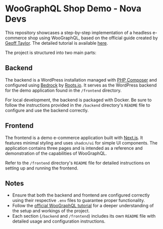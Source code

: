# WooGraphQL Shop Demo - Nova Devs

This repository showcases a step-by-step implementation of a headless e-commerce shop using WooGraphQL, based on the official guide created by [Geoff Taylor](https://twitter.com/kidunot89). The detailed tutorial is available [here](https://woographql.com/blog/building-headless-shops-with-woographql-chapter-1-of-5).

The project is structured into two main parts:


## **Backend**

The backend is a WordPress installation managed with [PHP Composer](https://getcomposer.org/) and configured using [Bedrock](https://roots.io/bedrock/) by [Roots.io](https://roots.io/). It serves as the WordPress backend for the demo application found in the `/frontend` directory. 

For local development, the backend is packaged with Docker. Be sure to follow the instructions provided in the `/backend` directory's `README` file to configure and use the backend correctly.



## **Frontend**

The frontend is a demo e-commerce application built with [Next.js](https://nextjs.org/). It features minimal styling and uses `shadcn/ui` for simple UI components. The application contains three pages and is intended as a reference and demonstration of the capabilities of WooGraphQL.

Refer to the `/frontend` directory's `README` file for detailed instructions on setting up and running the frontend.


## **Notes**

- Ensure that both the backend and frontend are configured correctly using their respective `.env` files to guarantee proper functionality.
- Follow the [official WooGraphQL tutorial](https://woographql.com/blog/building-headless-shops-with-woographql-chapter-1-of-5) for a deeper understanding of the setup and workings of the project.
- Each section (`/backend` and `/frontend`) includes its own `README` file with detailed usage and configuration instructions.
